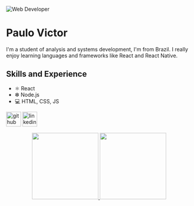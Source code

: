 ![Web Developer](https://media-exp1.licdn.com/dms/image/D4D16AQGPHLOAUdb5EQ/profile-displaybackgroundimage-shrink_350_1400/0/1667151172188?e=1672876800&v=beta&t=eeFVtQqetN1Ln2oFGb7JSYPi47TgPnKns_wLVOt35E8)

# Paulo Victor
I'm a student of analysis and systems development, I'm from Brazil. I really enjoy learning languages and frameworks like React and React Native.

## Skills and Experience
* ⚛ React
* ❇ Node.js
* 💻 HTML, CSS, JS


[<img src='https://cdn.jsdelivr.net/npm/simple-icons@3.0.1/icons/github.svg' alt='github' height='40'>](https://github.com/pv-oliveira)  [<img src='https://cdn.jsdelivr.net/npm/simple-icons@3.0.1/icons/linkedin.svg' alt='linkedin' height='40'>](https://www.linkedin.com/in/paulo-v-oliveira/)  

<div align="center">
  <a href="https://github.com/yandrakarine">
  <img height="180em" src="https://github-readme-stats.vercel.app/api?username=yandrakarine&show_icons=true&theme=dracula&include_all_commits=true&count_private=true"/>
  <img height="180em" src="https://github-readme-stats.vercel.app/api/top-langs/?username=pv-oliveira&layout=compact&langs_count=7&theme=dracula"/>
</div>


